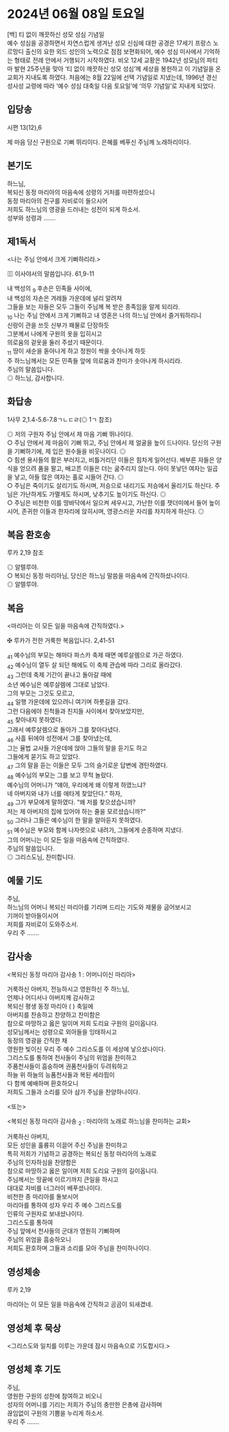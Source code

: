 # 2024년 06월 08일 토요일

[백] 티 없이 깨끗하신 성모 성심 기념일  
예수 성심을 공경하면서 자연스럽게 생겨난 성모 신심에 대한 공경은 17세기 프랑스 노르망디 출신의 요한 외드 성인의 노력으로 점점 보편화되어, 예수 성심 미사에서 기억하는 형태로 전례 안에서 거행되기 시작하였다. 비오 12세 교황은 1942년 성모님의 파티마 발현 25주년을 맞아 ‘티 없이 깨끗하신 성모 성심’께 세상을 봉헌하고 이 기념일을 온 교회가 지내도록 하였다. 처음에는 8월 22일에 선택 기념일로 지냈는데, 1996년 경신성사성 교령에 따라 ‘예수 성심 대축일 다음 토요일’에 ‘의무 기념일’로 지내게 되었다.


## 입당송

시편 13(12),6

제 마음 당신 구원으로 기뻐 뛰리이다. 은혜를 베푸신 주님께 노래하리이다.  
  
## 본기도

하느님,  
복되신 동정 마리아의 마음속에 성령의 거처를 마련하셨으니  
동정 마리아의 전구를 자비로이 들으시어  
저희도 하느님의 영광을 드러내는 성전이 되게 하소서.  
성부와 성령과 …….  
  
## 제1독서

<나는 주님 안에서 크게 기뻐하리라.>

▥ 이사야서의 말씀입니다. 61,9-11

내 백성의 <sub>9</sub> 후손은 민족들 사이에,  
내 백성의 자손은 겨레들 가운데에 널리 알려져  
그들을 보는 자들은 모두 그들이 주님께 복 받은 종족임을 알게 되리라.  
<sub>10</sub> 나는 주님 안에서 크게 기뻐하고 내 영혼은 나의 하느님 안에서 즐거워하리니  
신랑이 관을 쓰듯 신부가 패물로 단장하듯  
그분께서 나에게 구원의 옷을 입히시고  
의로움의 겉옷을 둘러 주셨기 때문이다.  
<sub>11</sub> 땅이 새순을 돋아나게 하고 정원이 싹을 솟아나게 하듯  
주 하느님께서는 모든 민족들 앞에 의로움과 찬미가 솟아나게 하시리라.  
주님의 말씀입니다.  
◎ 하느님, 감사합니다.  
  
## 화답송

1사무 2,1.4-5.6-7.8ㄱㄴㄷㄹ(◎ 1ㄱ 참조)

◎ 저의 구원자 주님 안에서 제 마음 기뻐 뛰나이다.  
○ 주님 안에서 제 마음이 기뻐 뛰고, 주님 안에서 제 얼굴을 높이 드나이다. 당신의 구원을 기뻐하기에, 제 입은 원수들을 비웃나이다. ◎  
○ 힘센 용사들의 활은 부러지고, 비틀거리던 이들은 힘차게 일어선다. 배부른 자들은 양식을 얻으려 품을 팔고, 배고픈 이들은 더는 굶주리지 않는다. 아이 못낳던 여자는 일곱을 낳고, 아들 많은 여자는 홀로 시들어 간다. ◎  
○ 주님은 죽이기도 살리기도 하시며, 저승으로 내리기도 저승에서 올리기도 하신다. 주님은 가난하게도 가멸게도 하시며, 낮추기도 높이기도 하신다. ◎  
○ 주님은 비천한 이를 땅바닥에서 일으켜 세우시고, 가난한 이를 잿더미에서 들어 높이시어, 존귀한 이들과 한자리에 앉히시며, 영광스러운 자리를 차지하게 하신다. ◎  
  
## 복음 환호송

루카 2,19 참조

◎ 알렐루야.  
○ 복되신 동정 마리아님, 당신은 하느님 말씀을 마음속에 간직하셨나이다.  
◎ 알렐루야.  
  
## 복음

<마리아는 이 모든 일을 마음속에 간직하였다.>

✠ 루카가 전한 거룩한 복음입니다. 2,41-51

<sub>41</sub> 예수님의 부모는 해마다 파스카 축제 때면 예루살렘으로 가곤 하였다.  
<sub>42</sub> 예수님이 열두 살 되던 해에도 이 축제 관습에 따라 그리로 올라갔다.  
<sub>43</sub> 그런데 축제 기간이 끝나고 돌아갈 때에  
소년 예수님은 예루살렘에 그대로 남았다.  
그의 부모는 그것도 모르고,  
<sub>44</sub> 일행 가운데에 있으려니 여기며 하룻길을 갔다.  
그런 다음에야 친척들과 친지들 사이에서 찾아보았지만,  
<sub>45</sub> 찾아내지 못하였다.  
그래서 예루살렘으로 돌아가 그를 찾아다녔다.  
<sub>46</sub> 사흘 뒤에야 성전에서 그를 찾아냈는데,  
그는 율법 교사들 가운데에 앉아 그들의 말을 듣기도 하고  
그들에게 묻기도 하고 있었다.  
<sub>47</sub> 그의 말을 듣는 이들은 모두 그의 슬기로운 답변에 경탄하였다.  
<sub>48</sub> 예수님의 부모는 그를 보고 무척 놀랐다.  
예수님의 어머니가 “얘야, 우리에게 왜 이렇게 하였느냐?  
네 아버지와 내가 너를 애타게 찾았단다.” 하자,  
<sub>49</sub> 그가 부모에게 말하였다. “왜 저를 찾으셨습니까?  
저는 제 아버지의 집에 있어야 하는 줄을 모르셨습니까?”  
<sub>50</sub> 그러나 그들은 예수님이 한 말을 알아듣지 못하였다.  
<sub>51</sub> 예수님은 부모와 함께 나자렛으로 내려가, 그들에게 순종하며 지냈다.  
그의 어머니는 이 모든 일을 마음속에 간직하였다.  
주님의 말씀입니다.  
◎ 그리스도님, 찬미합니다.  
  
## 예물 기도

주님,  
하느님의 어머니 복되신 마리아를 기리며 드리는 기도와 제물을 굽어보시고  
기꺼이 받아들이시어  
저희를 자비로이 도와주소서.  
우리 주 …….  
  
## 감사송

<복되신 동정 마리아 감사송 1 : 어머니이신 마리아>

거룩하신 아버지, 전능하시고 영원하신 주 하느님,  
언제나 어디서나 아버지께 감사하고  
복되신 평생 동정 마리아 ( ) 축일에  
아버지를 찬송하고 찬양하고 찬미함은  
참으로 마땅하고 옳은 일이며 저희 도리요 구원의 길이옵니다.  
성모님께서는 성령으로 외아들을 잉태하시고  
동정의 영광을 간직한 채  
영원한 빛이신 우리 주 예수 그리스도를 이 세상에 낳으셨나이다.  
그리스도를 통하여 천사들이 주님의 위엄을 찬미하고  
주품천사들이 흠숭하며 권품천사들이 두려워하고  
하늘 위 하늘의 능품천사들과 복된 세라핌이  
다 함께 예배하며 환호하오니  
저희도 그들과 소리를 모아 삼가 주님을 찬양하나이다.  
  
<또는>  
  
<복되신 동정 마리아 감사송 <sub>2</sub> : 마리아의 노래로 하느님을 찬미하는 교회>  
  
  
거룩하신 아버지,  
모든 성인을 훌륭히 이끌어 주신 주님을 찬미하고  
특히 저희가 기념하고 공경하는 복되신 동정 마리아의 노래로  
주님의 인자하심을 찬양함은  
참으로 마땅하고 옳은 일이며 저희 도리요 구원의 길이옵니다.  
주님께서는 땅끝에 이르기까지 큰일을 하시고  
대대로 자비를 너그러이 베푸셨나이다.  
비천한 종 마리아를 돌보시어  
마리아를 통하여 성자 우리 주 예수 그리스도를  
인류의 구원자로 보내셨나이다.  
그리스도를 통하여  
주님 앞에서 천사들의 군대가 영원히 기뻐하며  
주님의 위엄을 흠숭하오니  
저희도 환호하며 그들과 소리를 모아 주님을 찬미하나이다.  
## 영성체송

루카 2,19

마리아는 이 모든 일을 마음속에 간직하고 곰곰이 되새겼네.  
  
## 영성체 후 묵상

<그리스도와 일치를 이루는 가운데 잠시 마음속으로 기도합시다.>  
## 영성체 후 기도

주님,  
영원한 구원의 성찬에 참여하고 비오니  
성자의 어머니를 기리는 저희가 주님의 충만한 은총에 감사하며  
끊임없이 구원의 기쁨을 누리게 하소서.  
우리 주 …….
